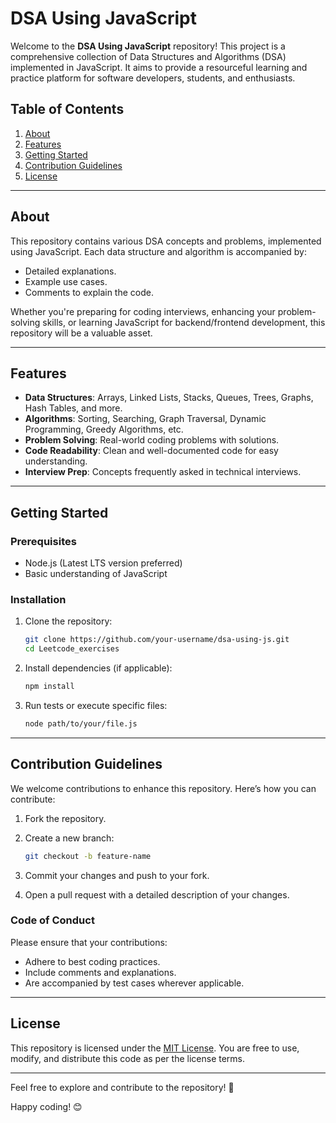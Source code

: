# DSA Using JavaScript

Welcome to the **DSA Using JavaScript** repository! This project is a comprehensive collection of Data Structures and Algorithms (DSA) implemented in JavaScript. It aims to provide a resourceful learning and practice platform for software developers, students, and enthusiasts.

## Table of Contents

1. [About](#about)
2. [Features](#features)
3. [Getting Started](#getting-started)
4. [Contribution Guidelines](#contribution-guidelines)
5. [License](#license)

---

## About

This repository contains various DSA concepts and problems, implemented using JavaScript. Each data structure and algorithm is accompanied by:

- Detailed explanations.
- Example use cases.
- Comments to explain the code.

Whether you're preparing for coding interviews, enhancing your problem-solving skills, or learning JavaScript for backend/frontend development, this repository will be a valuable asset.

---

## Features

- **Data Structures**: Arrays, Linked Lists, Stacks, Queues, Trees, Graphs, Hash Tables, and more.
- **Algorithms**: Sorting, Searching, Graph Traversal, Dynamic Programming, Greedy Algorithms, etc.
- **Problem Solving**: Real-world coding problems with solutions.
- **Code Readability**: Clean and well-documented code for easy understanding.
- **Interview Prep**: Concepts frequently asked in technical interviews.

---

## Getting Started

### Prerequisites

- Node.js (Latest LTS version preferred)
- Basic understanding of JavaScript

### Installation

1. Clone the repository:

   ```bash
   git clone https://github.com/your-username/dsa-using-js.git
   cd Leetcode_exercises
   ```

2. Install dependencies (if applicable):

   ```bash
   npm install
   ```

3. Run tests or execute specific files:

   ```bash
   node path/to/your/file.js
   ```

---

## Contribution Guidelines

We welcome contributions to enhance this repository. Here’s how you can contribute:

1. Fork the repository.
2. Create a new branch:

   ```bash
   git checkout -b feature-name
   ```

3. Commit your changes and push to your fork.
4. Open a pull request with a detailed description of your changes.

### Code of Conduct

Please ensure that your contributions:

- Adhere to best coding practices.
- Include comments and explanations.
- Are accompanied by test cases wherever applicable.

---

## License

This repository is licensed under the [MIT License](LICENSE). You are free to use, modify, and distribute this code as per the license terms.

---

Feel free to explore and contribute to the repository! 🚀

Happy coding! 😊
